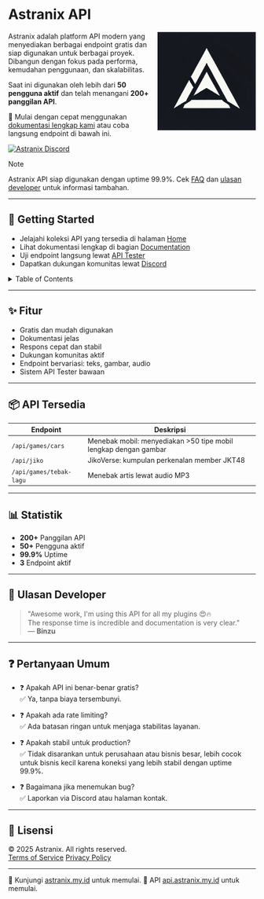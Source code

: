 # Astranix API

<img align="right" src="/assets/logo.ico" width=200 alt="Astranix logo">

Astranix adalah platform API modern yang menyediakan berbagai endpoint gratis dan siap digunakan untuk berbagai proyek. Dibangun dengan fokus pada performa, kemudahan penggunaan, dan skalabilitas.

Saat ini digunakan oleh lebih dari **50 pengguna aktif** dan telah menangani **200+ panggilan API**.

🚀 Mulai dengan cepat menggunakan [dokumentasi lengkap kami](https://api.astranix.my.id/#docs) atau coba langsung endpoint di bawah ini.

[![Astranix Discord](https://discordapp.com/api/guilds/1332500160139366451/embed.png?style=banner2)](https://discord.gg/DGmWTbhMS3)

> [!NOTE]
> Astranix API siap digunakan dengan uptime 99.9%. Cek [FAQ](https://api.astranix.my.id/#faq) dan [ulasan developer](https://api.astranix.my.id/#testimonials) untuk informasi tambahan.

---

## 🚀 Getting Started

- Jelajahi koleksi API yang tersedia di halaman [Home](https://api.astranix.my.id/)
- Lihat dokumentasi lengkap di bagian [Documentation](https://api.astranix.my.id/#docs)
- Uji endpoint langsung lewat [API Tester](https://api.astranix.my.id/)
- Dapatkan dukungan komunitas lewat [Discord](https://discord.astranix.my.id/)

<details>
<summary>Table of Contents</summary>

- [API Tersedia](https://api.astranix.my.id/#docs)
- [Statistik](https://api.astranix.my.id/#stats)
- [Pertanyaan Umum](https://api.astranix.my.id/#faq)
</details>

---

## ✨ Fitur

- Gratis dan mudah digunakan
- Dokumentasi jelas
- Respons cepat dan stabil
- Dukungan komunitas aktif
- Endpoint bervariasi: teks, gambar, audio
- Sistem API Tester bawaan

---

## 📦 API Tersedia

| Endpoint                  | Deskripsi                                                                         |
|--------------------------|-----------------------------------------------------------------------------------|
| `/api/games/cars`        | Menebak mobil: menyediakan >50 tipe mobil lengkap dengan gambar                   |
| `/api/jiko`              | JikoVerse: kumpulan perkenalan member JKT48                                       |
| `/api/games/tebak-lagu`  | Menebak artis lewat audio MP3                                                     |

---

## 📊 Statistik

- **200+** Panggilan API
- **50+** Pengguna aktif
- **99.9%** Uptime
- **3** Endpoint aktif

---

## 💬 Ulasan Developer

> "Awesome work, I'm using this API for all my plugins 😍🔥  
> The response time is incredible and documentation is very clear."  
> — **Binzu**

---

## ❓ Pertanyaan Umum

- ❓ Apakah API ini benar-benar gratis?  
  ✅ Ya, tanpa biaya tersembunyi.
  
- ❓ Apakah ada rate limiting?  
  ✅ Ada batasan ringan untuk menjaga stabilitas layanan.

- ❓ Apakah stabil untuk production?  
  ✅ Tidak disarankan untuk perusahaan atau bisnis besar, lebih cocok untuk bisnis kecil karena koneksi yang lebih stabil dengan uptime 99.9%.

- ❓ Bagaimana jika menemukan bug?  
  ✅ Laporkan via Discord atau halaman kontak.

---

## 📜 Lisensi

© 2025 Astranix. All rights reserved.  
[Terms of Service](https://astranix.my.id/tos) [Privacy Policy](https://astranix.my.id/tos)

---

🔗 Kunjungi [astranix.my.id](https://astranix.my.id) untuk memulai.
🔗 API [api.astranix.my.id](https://api.astranix.my.id) untuk memulai.
